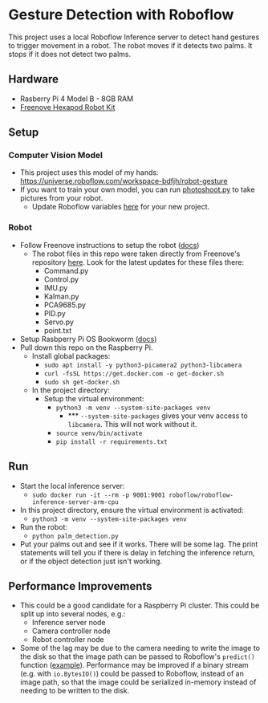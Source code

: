 # Gesture Detection with Roboflow
This project uses a local Roboflow Inference server to detect hand gestures to trigger movement in a robot. The robot moves if it detects two palms. It stops if it does not detect two palms.

## Hardware
- Rasberry Pi 4 Model B - 8GB RAM
- [Freenove Hexapod Robot Kit](https://github.com/Freenove/Freenove_Big_Hexapod_Robot_Kit_for_Raspberry_Pi)

## Setup

### Computer Vision Model
- This project uses this model of my hands: https://universe.roboflow.com/workspace-bdfjh/robot-gesture
- If you want to train your own model, you can run [photoshoot.py](https://github.com/hnnnhl/robot-gestures/blob/master/photoshoot.py) to take pictures from your robot.
  - Update Roboflow variables [here](https://github.com/hnnnhl/robot-gestures/blob/0287ce8a19fadd2d64727404ff7f869b5a7e3b47/palm_detection.py#L9) for your new project.
    
### Robot 
- Follow Freenove instructions to setup the robot ([docs](https://github.com/Freenove/Freenove_Big_Hexapod_Robot_Kit_for_Raspberry_Pi/blob/master/Tutorial.pdf))
  - The robot files in this repo were taken directly from Freenove's repository [here](https://github.com/Freenove/Freenove_Big_Hexapod_Robot_Kit_for_Raspberry_Pi/tree/master/Code/Server).
  Look for the latest updates for these files there:
    - Command.py
    - Control.py
    - IMU.py
    - Kalman.py
    - PCA9685.py
    - PID.py
    - Servo.py
    - point.txt
- Setup Rasbperry Pi OS Bookworm ([docs](https://www.raspberrypi.com/documentation/computers/getting-started.html#installing-the-operating-system))
- Pull down this repo on the Raspberry Pi.
  - Install global packages:
    - `sudo apt install -y python3-picamera2 python3-libcamera`
    - `curl -fsSL https://get.docker.com -o get-docker.sh`
    - `sudo sh get-docker.sh`
  - In the project directory:
    - Setup the virtual environment:
      - `python3 -m venv --system-site-packages venv`
        - *** `--system-site-packages` gives your venv access to `libcamera`. This will not work without it.  
      - `source venv/bin/activate`
      - `pip install -r requirements.txt`
     
## Run
- Start the local inference server:
  - `sudo docker run -it --rm -p 9001:9001 roboflow/roboflow-inference-server-arm-cpu`
- In this project directory, ensure the virtual environment is activated:
  - `python3 -m venv --system-site-packages venv`
- Run the robot:
  - `python palm_detection.py`
- Put your palms out and see if it works. There will be some lag. The print statements will tell you if there is delay in fetching the
inference return, or if the object detection just isn't working.

## Performance Improvements
- This could be a good candidate for a Raspberry Pi cluster. This could be split up into several nodes, e.g.:
  - Inference server node
  - Camera controller node
  - Robot controller node
- Some of the lag may be due to the camera needing to write the image to the disk so that the image path can be passed to Roboflow's `predict()`
function ([example](https://github.com/hnnnhl/robot-gestures/blob/0287ce8a19fadd2d64727404ff7f869b5a7e3b47/palm_detection.py#L59)). Performance may
be improved if a binary stream (e.g. with `io.BytesIO()`) could be passed to Roboflow, instead of an image path, so that the image could be serialized
in-memory instead of needing to be written to the disk.
